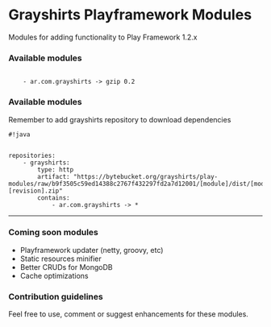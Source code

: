 # Grayshirts Playframework Modules #

Modules for adding functionality to Play Framework 1.2.x

### Available modules ###


```

    - ar.com.grayshirts -> gzip 0.2

```

### Available modules ###
Remember to add grayshirts repository to download dependencies
```
#!java


repositories:
    - grayshirts:
        type: http
        artifact: "https://bytebucket.org/grayshirts/play-modules/raw/b9f3505c59ed14388c2767f432297fd2a7d12001/[module]/dist/[module]-[revision].zip"
        contains:
            - ar.com.grayshirts -> *

```


---------------------------


### Coming soon modules  ###

* Playframework updater (netty, groovy, etc)
* Static resources minifier
* Better CRUDs for MongoDB
* Cache optimizations

### Contribution guidelines ###

Feel free to use, comment or suggest enhancements for these modules.



